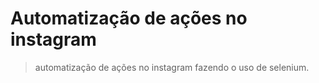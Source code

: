 # Automatização de ações no instagram
> automatização de ações no instagram fazendo o uso de selenium.
